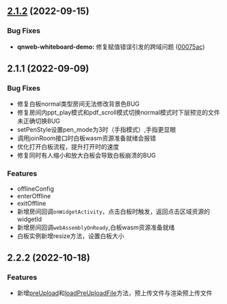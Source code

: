 ## [2.1.2](https://github.com/qbox/QNSolutions_Web/compare/qnweb-whiteboard-demo@2.1.1...qnweb-whiteboard-demo@2.1.2) (2022-09-15)


### Bug Fixes

* **qnweb-whiteboard-demo:** 修复赋值错误引发的跨域问题 ([00075ac](https://github.com/qbox/QNSolutions_Web/commit/00075acb5b81d5eb1a790b0f5b9f6b1d5cb8fee6))



## 2.1.1 (2022-09-09)

### Bug Fixes

* 修复白板normal类型房间无法修改背景色BUG
* 修复房间内ppt_play模式和pdf_scroll模式切换normal模式时下层预览的文件未正确切换BUG
* setPenStyle设置pen_mode为3时（手指模式）,手指更显眼
* 调用joinRoom接口时白板wasm资源准备就绪会报错
* 优化打开白板流程，提升打开时的速度
* 修复同时有人缩小和放大白板会导致白板崩溃的BUG

### Features

* offlineConfig
* enterOffline
* exitOffline
* 新增房间回调`onWidgetActivity`，点击白板时触发，返回点击区域资源的widgetId
* 新增房间回调`webAssemblyOnReady`,白板wasm资源准备就绪
* 白板实例新增resize方法，设置白板大小



## 2.2.2 (2022-10-18)

### Features

* 新增[preUpload](#preUpload)和[loadPreUploadFile](#loadPreUploadFile)方法，预上传文件与渲染预上传文件
